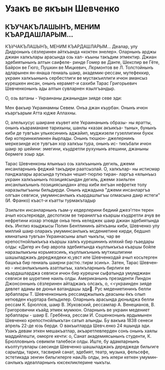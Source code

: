 # Узакъ ве якъын Шевченко
## КЪУЧАКЪЛАШЫНЪ, МЕНИМ КЪАРДАШЛАРЫМ...

КЪУЧАКЪЛАШЫНЪ, МЕНИМ КЪАРДАШЛАРЫМ...
Деалар, улу Дидронынъ сёзлеринен айткъанда «коктен энелер».
Оларнынъ арджы джиан халкълары арасында озь хал- къыны такъдим
этмектир. Джиан эдебиятынынъ алтын саифеле- ринде Гомер ве
Данте, Шекспир ве Гёте, Байрон ве Гюго, Пушкин ве Мицкевич,
Лєрмонтов ве Л. Толстойнынъ адларынен ян-янаша гениаль шаир,
академик-рессам, мутефеккир, украин халкъынынъ сербестлиги ве
мустакъиллиги ичюн амансыз курешкен инсан, онынъ керамет-и
сахиби Тарас Григорьевич Шевченконынъ ады алтын сувларнен
язылгъандыр.

О, озь ватаны - Украинаны джанындан зияде севе эди:

Мен факъир Украинамны Севем. Онъа джан къурбан.
Онынъ ичюн къаргъарым Атта юдже Аллахны.

О, алельхусус шаиране къувет иле Украинанынъ образы- ны
яратты, онынъ къараманане тарихыны, шанлы «казак акъикъа- тыны»,
бунынъ киби де тувгъан улькесининъ аджайип, муджизели
гузеллигини буюк бир котеринкиликнен йырлады. Онынъ тюшюн-
джелернинъ меркезинде исе тувгъан хор халкъы тура, онынъ ис-
тикъбали ичюн шаир эр шейини: эмегини, къудретли рухунынъ
атешини, джаныны бермеге эзыр эди.

Тарас Шевченконы ялынъыз озь халкъынынъ дегиль, джеми
инсанларнынъ феджий такъдири раатсызлай. О, халкълар- ны
истисмар панджалары арасында туткъан чешит-тюрлю тиран- ларгъа
«ялынъыз украин халкъынынъ позициясындан дегиль, джеми эзильген
инсанлыкънынъ позициясындан» атеш киби янгъан нефретке толу
наразылыгъыны бильдирди. Онынъ иджадына "джеми инсанларгъа олгъан севгиси, умуминсанлыкъ къардашлыгъы олмасына даир истеги" (И. Франко) къаст-и къатты турмакътадыр

Эзильrен инсанларнынъ rъам-у кедерлерини бедиий джеэ'rтен терен ачып косьтерювде, деспотизм ве тиранилгъа къаршы къудретли ачув ве не­фретини изхар этювде онъа тенъ келеджек шаир джиан эдебиятында ёкъ. Ин­rлиз языджысы Полин Бентлининъ айткъаны киби, Шевченко улу миллий шаир оларакъ умуминсанлыкъ мсдениетине кирди, бедшнп кяинатына тувrъ­ан Украинасыны алып чыкъты, чар ве креnостнойлыкъкъа къаршы халкъ ку­решининъ иляхий бир rъаедары олды: «Дигер ич бир авропа эдебиятында къуллыкъкъа къаршы бойле наразылыкъны корьмезсинъ, къуллыкънынъ мут­хишлиrини шашыладжакъ дереджедеки ю,увст иле Шевченкодай ачып кось­терrен башкъа бир rениаль шаирни растю.:тирм зсинъ». Затен, Тарас Шевчен­ко - инсанлыкънынъ азатлыrъы, халкъларнынъ бирлиrи ве къардашларджа севrиси ичюн бир курешчи сыфатында умумджиан севrиси ве шуретине наиль олды. Американынъ президенти Линдон Джонсоннынъ сёзлеринен айта­джакъ олсакъ, о, <<украинден зияде девлет адамы ве дюнья ватандашы эди􀀉. 
Рус медениетининъ белли эрбаплары Т. Шевченконынъ рессамджы­лыкъ деасыны ёкъ олып кетювден къуртара бильдилер. Оларнынъ арасында дюньяджа белли рессам К. Брюллов, шаир В. )Куковский, рессамлар А. Вене­цианов, В. Гриrоровични къайд этмек мумкюн. Оларнынъ ве украин медениет эрбаплары - шаир Е. Гребёнка, рессам И. Сошенконынъ ярдымынен Шевчен­ко крепостнойлыкътан сатып алынды. Бу вакъиа 1838 сенеси апрель 22-де юзь берди. О вакъытларда Шевч.енко 24 яшында эди. Узакъ девам эткен ме­шакъатлар, акъаретлевлерден сонъ онынъ хаялы маддийлешти, омюрrе кечти: о, Санат академиясынынъ студенти, К. Брюлловнынъ севимли талебеси олды. Иште, бу адамларнынъ къолтутувлары саесинде Шевченко шашыладжакъ де­реджеде бильrиге сарылды, тарих, тасвирий санат, эдебият, театр, музыка, фель­сефе, эстетикада зенrин бильгилерrе наиJIЬ олды, энъ илери кеткен умумин­санлыкъ идеалларнынъ юксекликлерине чыкъты. 

